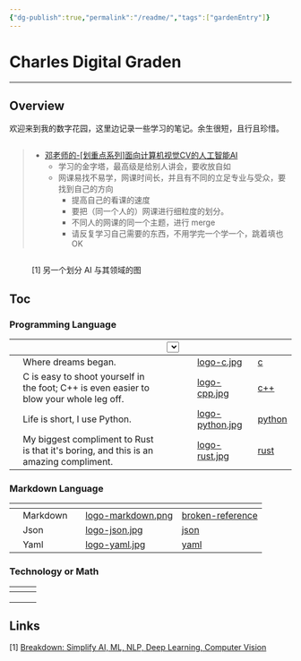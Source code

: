 ```yaml
---
{"dg-publish":true,"permalink":"/readme/","tags":["gardenEntry"]}
---
```



# Charles Digital Graden

***

## Overview

欢迎来到我的数字花园，这里边记录一些学习的笔记。余生很短，且行且珍惜。

<img src=".gitbook/assets/file.excalidraw (1).svg" alt="" class="gitbook-drawing">

> * [邓老师的-\[划重点系列\]面向计算机视觉CV的人工智能AI](https://www.bilibili.com/video/BV12Q4y187Ng)
>   * 学习的金字塔，最高级是给别人讲会，要收放自如
>   * 网课易找不易学，网课时间长，并且有不同的立足专业与受众，要找到自己的方向
>     * 提高自己的看课的速度
>     * 要把（同一个人的）网课进行细粒度的划分。
>     * 不同人的网课的同一个主题，进行 merge
>     * 请反复学习自己需要的东西，不用学完一个学一个，跳着填也 OK

<figure><img src=".gitbook/assets/image.png" alt=""><figcaption><p>[1] 另一个划分 AI 与其领域的图</p></figcaption></figure>

## Toc

### Programming Language

<table data-view="cards"><thead><tr><th></th><th></th><th><select></select></th><th></th><th data-hidden data-card-cover data-type="files"></th><th data-hidden data-card-target data-type="content-ref"></th></tr></thead><tbody><tr><td></td><td>Where dreams began.</td><td></td><td></td><td><a href=".gitbook/assets/logo-c.jpg">logo-c.jpg</a></td><td><a href="programming/c/">c</a></td></tr><tr><td></td><td>C is easy to shoot yourself in the foot; C++ is even easier to blow your whole leg off.</td><td></td><td></td><td><a href=".gitbook/assets/logo-cpp.jpg">logo-cpp.jpg</a></td><td><a href="programming/c++/">c++</a></td></tr><tr><td></td><td>Life is short, I use Python.</td><td></td><td></td><td><a href=".gitbook/assets/logo-python.jpg">logo-python.jpg</a></td><td><a href="programming/python/">python</a></td></tr><tr><td></td><td>My biggest compliment to Rust is that it's boring, and this is an amazing compliment.</td><td></td><td></td><td><a href=".gitbook/assets/logo-rust.jpg">logo-rust.jpg</a></td><td><a href="programming/rust/">rust</a></td></tr></tbody></table>

### Markdown Language

<table data-view="cards"><thead><tr><th></th><th></th><th></th><th data-hidden data-card-cover data-type="files"></th><th data-hidden data-card-target data-type="content-ref"></th></tr></thead><tbody><tr><td></td><td>Markdown</td><td></td><td><a href=".gitbook/assets/logo-markdown.png">logo-markdown.png</a></td><td><a href="broken-reference/">broken-reference</a></td></tr><tr><td></td><td>Json</td><td></td><td><a href=".gitbook/assets/logo-json.jpg">logo-json.jpg</a></td><td><a href="markdown/json/">json</a></td></tr><tr><td></td><td>Yaml</td><td></td><td><a href=".gitbook/assets/logo-yaml.jpg">logo-yaml.jpg</a></td><td><a href="markdown/yaml/">yaml</a></td></tr></tbody></table>

### Technology or Math

<table data-view="cards"><thead><tr><th></th><th></th><th></th></tr></thead><tbody><tr><td></td><td></td><td></td></tr><tr><td></td><td></td><td></td></tr><tr><td></td><td></td><td></td></tr></tbody></table>

## Links

\[1] [Breakdown: Simplify AI, ML, NLP, Deep Learning, Computer Vision](https://medium.com/@jainpalak9509/breakdown-simplify-ai-ml-nlp-deep-learning-computer-vision-c76cd982f1e4)